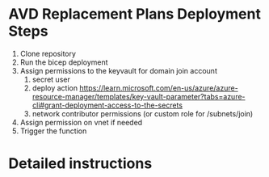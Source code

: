 # AVD Replacement Plans Deployment Steps
1. Clone repository
2. Run the bicep deployment
3. Assign permissions to the keyvault for domain join account
   1. secret user
   2. deploy action  https://learn.microsoft.com/en-us/azure/azure-resource-manager/templates/key-vault-parameter?tabs=azure-cli#grant-deployment-access-to-the-secrets
   3. network contributor permissions (or custom role for /subnets/join)
4. Assign permission on vnet if needed
5. Trigger the function


# Detailed instructions
